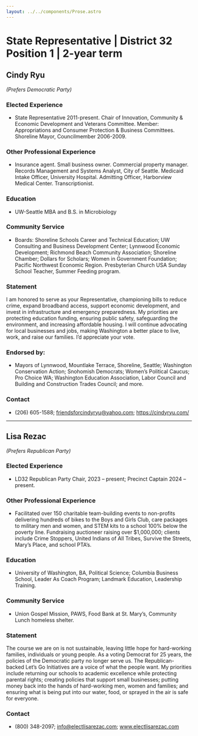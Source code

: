 ```yaml
---
layout: ../../components/Prose.astro
---
```


# State Representative | District 32 Position 1 | 2-year term

## Cindy Ryu  
*(Prefers Democratic Party)*

### Elected Experience  
- State Representative 2011-present. Chair of Innovation, Community & Economic Development and Veterans Committee. Member: Appropriations and Consumer Protection & Business Committees. Shoreline Mayor, Councilmember 2006-2009.

### Other Professional Experience  
- Insurance agent. Small business owner. Commercial property manager. Records Management and Systems Analyst, City of Seattle. Medicaid Intake Officer, University Hospital. Admitting Officer, Harborview Medical Center. Transcriptionist.

### Education  
- UW-Seattle MBA and B.S. in Microbiology

### Community Service  
- Boards: Shoreline Schools Career and Technical Education; UW Consulting and Business Development Center; Lynnwood Economic Development; Richmond Beach Community Association; Shoreline Chamber; Dollars for Scholars; Women in Government Foundation; Pacific Northwest Economic Region. Presbyterian Church USA Sunday School Teacher, Summer Feeding program.

### Statement  
I am honored to serve as your Representative, championing bills to reduce crime, expand broadband access, support economic development, and invest in infrastructure and emergency preparedness. My priorities are protecting education funding, ensuring public safety, safeguarding the environment, and increasing affordable housing. I will continue advocating for local businesses and jobs, making Washington a better place to live, work, and raise our families. I’d appreciate your vote.

### Endorsed by:  
- Mayors of Lynnwood, Mountlake Terrace, Shoreline, Seattle; Washington Conservation Action; Snohomish Democrats; Women’s Political Caucus; Pro Choice WA; Washington Education Association, Labor Council and Building and Construction Trades Council; and more.

### Contact  
- (206) 605-1588; friendsforcindyryu@yahoo.com; https://cindyryu.com/

---

## Lisa Rezac  
*(Prefers Republican Party)*

### Elected Experience  
- LD32 Republican Party Chair, 2023 – present; Precinct Captain 2024 – present.

### Other Professional Experience  
- Facilitated over 150 charitable team-building events to non-profits delivering hundreds of bikes to the Boys and Girls Club, care packages to military men and women, and STEM kits to a school 100% below the poverty line. Fundraising auctioneer raising over $1,000,000; clients include Crime Stoppers, United Indians of All Tribes, Survive the Streets, Mary’s Place, and school PTA’s.

### Education  
- University of Washington, BA, Political Science; Columbia Business School, Leader As Coach Program; Landmark Education, Leadership Training.

### Community Service  
- Union Gospel Mission, PAWS, Food Bank at St. Mary’s, Community Lunch homeless shelter.

### Statement  
The course we are on is not sustainable, leaving little hope for hard-working families, individuals or young people. As a voting Democrat for 25 years, the policies of the Democratic party no longer serve us. The Republican-backed Let’s Go Initiatives are a voice of what the people want. My priorities include returning our schools to academic excellence while protecting parental rights; creating policies that support small businesses; putting money back into the hands of hard-working men, women and families; and ensuring what is being put into our water, food, or sprayed in the air is safe for everyone.

### Contact  
- (800) 348-2097; info@electlisarezac.com; www.electlisarezac.com

